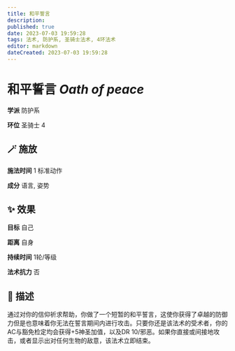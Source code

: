 ```yaml
---
title: 和平誓言
description: 
published: true
date: 2023-07-03 19:59:28
tags: 法术, 防护系, 圣骑士法术, 4环法术
editor: markdown
dateCreated: 2023-07-03 19:59:28
---
```


# **和平誓言** *Oath of peace*

**学派** 防护系 

**环位** 圣骑士 4

## 🪄 施放

**施法时间** 1 标准动作

**成分** 语言, 姿势

## ✨ 效果 

**目标** 自己 

**距离** 自身  

**持续时间** 1轮/等级 

**法术抗力** 否

## 📖 描述

通过对你的信仰祈求帮助，你做了一个短暂的和平誓言，这使你获得了卓越的防御力但是也意味着你无法在誓言期间内进行攻击。只要你还是该法术的受术者，你的AC与豁免检定均会获得+5神圣加值，以及DR 10/邪恶。如果你直接或间接地攻击，或者显示出对任何生物的敌意，该法术立即结束。
    